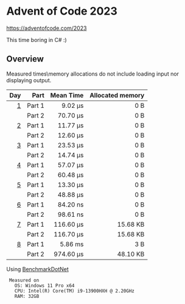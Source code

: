 # Advent of Code 2023

<https://adventofcode.com/2023>

This time boring in C# :)

## Overview

Measured times\memory allocations do not include loading input nor displaying output.

 |                                      Day | Part | Mean Time | Allocated memory |
 |-----------------------------------------:| ---: |----------:|-----------------:|
 | [1](https://adventofcode.com/2023/day/1) | Part 1 |   9.02 µs |              0 B |
 |                                          | Part 2 |  70.70 µs |              0 B |
 | [2](https://adventofcode.com/2023/day/2) | Part 1 |  11.77 µs |              0 B |
 |                                          | Part 2 |  12.60 µs |              0 B |
 | [3](https://adventofcode.com/2023/day/3) | Part 1 |  23.53 µs |              0 B |
 |                                          | Part 2 |  14.74 µs |              0 B |
 | [4](https://adventofcode.com/2023/day/4) | Part 1 |  57.07 µs |              0 B |
 |                                          | Part 2 |  60.48 µs |              0 B |
 | [5](https://adventofcode.com/2023/day/5) | Part 1 |  13.30 µs |              0 B |
 |                                          | Part 2 |  48.88 µs |              0 B |
 | [6](https://adventofcode.com/2023/day/6) | Part 1 |  84.20 ns |              0 B |
 |                                          | Part 2 |  98.61 ns |              0 B |
 | [7](https://adventofcode.com/2023/day/7) | Part 1 | 116.60 µs |         15.68 KB |
 |                                          | Part 2 | 116.70 µs |         15.68 KB |
 | [8](https://adventofcode.com/2023/day/8) | Part 1 |   5.86 ms |              3 B |
 |                                          | Part 2 | 974.60 µs |         48.10 KB |

Using [BenchmarkDotNet](https://github.com/dotnet/BenchmarkDotNet)
```
 Measured on
   OS: Windows 11 Pro x64
   CPU: Intel(R) Core(TM) i9-13900HXH @ 2.20GHz
   RAM: 32GB
 ```
